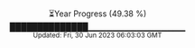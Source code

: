 <p align="center">
⏳Year Progress (49.38 %) <br>
██████████████▁▁▁▁▁▁▁▁▁▁▁▁▁▁▁▁ <br>
<sub>Updated: Fri, 30 Jun 2023 06:03:03 GMT</sub>
</p>

